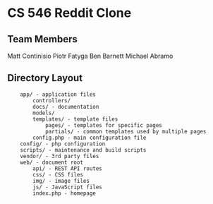 # CS 546 Reddit Clone

## Team Members

Matt Continisio
Piotr Fatyga
Ben Barnett
Michael Abramo

## Directory Layout

        app/ - application files
            controllers/
            docs/ - documentation
            models/
            templates/ - template files
                pages/ - templates for specific pages
                partials/ - common templates used by multiple pages
            config.php - main configuration file
        config/ - php configuration
        scripts/ - maintenance and build scripts
        vendor/ - 3rd party files
        web/ - document root
            api/ - REST API routes
            css/ - CSS files
            img/ - image files
            js/ - JavaScript files
            index.php - homepage
